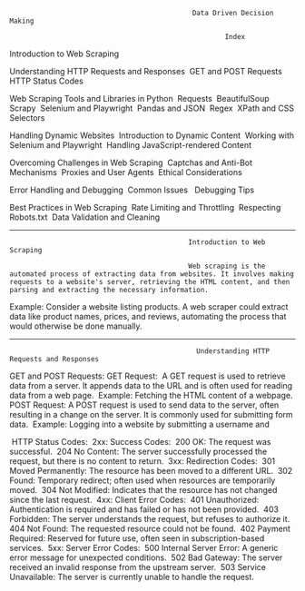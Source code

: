                                                  Data Driven Decision Making

                                                         Index


Introduction to Web Scraping 

Understanding HTTP Requests and Responses 
  GET and POST Requests 
  HTTP Status Codes 
  
Web Scraping Tools and Libraries in Python 
  Requests 
  BeautifulSoup 
  Scrapy 
  Selenium and Playwright 
  Pandas and JSON 
  Regex 
  XPath and CSS Selectors 
  
Handling Dynamic Websites 
  Introduction to Dynamic Content 
  Working with Selenium and Playwright 
  Handling JavaScript-rendered Content
  
Overcoming Challenges in Web Scraping 
  Captchas and Anti-Bot Mechanisms 
  Proxies and User Agents 
  Ethical Considerations 
  
Error Handling and Debugging 
  Common Issues  
  Debugging Tips 
  
Best Practices in Web Scraping 
  Rate Limiting and Throttling 
  Respecting Robots.txt 
  Data Validation and Cleaning  

  -------------------------------------------------------------------------------------------------------------------------------------------------------------------------------------------

                                                Introduction to Web Scraping

                                                Web scraping is the automated process of extracting data from websites. It involves making requests to a website's server, retrieving the HTML content, and then parsing and extracting the necessary information. 
Example: Consider a website listing products. A web scraper could extract data like product names, prices, and reviews, automating the process that would otherwise be done manually. 


  -------------------------------------------------------------------------------------------------------------------------------------------------------------------------------------------

                                                  Understanding HTTP Requests and Responses

GET and POST Requests:
    GET Request:  A GET request is used to retrieve data from a server. It appends data to the URL and is often used for reading data from a web page. 
        Example: Fetching the HTML content of a webpage. 
    POST Request: A POST request is used to send data to the server, often resulting in a change on the server. It is commonly used for submitting form data. 
        Example: Logging into a website by submitting a username and  
        
 HTTP Status Codes: 
    2xx: Success Codes: 
        200 OK: The request was successful. 
        204 No Content: The server successfully processed the request, but there is no content to return. 
    3xx: Redirection Codes: 
        301 Moved Permanently: The resource has been moved to a different URL. 
        302 Found: Temporary redirect; often used when resources are temporarily moved. 
        304 Not Modified: Indicates that the resource has not changed since the last request. 
    4xx: Client Error Codes: 
        401 Unauthorized: Authentication is required and has failed or has not been provided. 
        403 Forbidden: The server understands the request, but refuses to authorize it. 
        404 Not Found: The requested resource could not be found. 
        402 Payment Required: Reserved for future use, often seen in subscription-based services. 
    5xx: Server Error Codes: 
        500 Internal Server Error: A generic error message for unexpected conditions. 
        502 Bad Gateway: The server received an invalid response from the upstream server. 
        503 Service Unavailable: The server is currently unable to handle the request. 

                                                  
